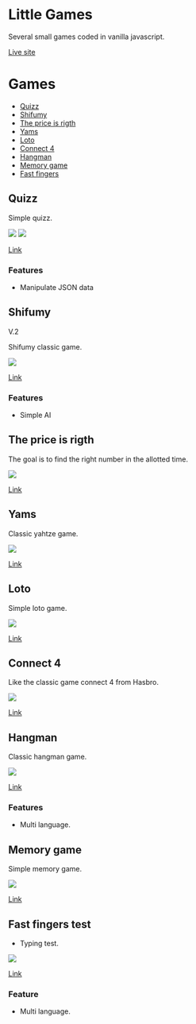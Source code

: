 # Little Games 

Several small games coded in vanilla javascript.

[Live site](https://julabina.github.io/Littles_games/)

# Games 

- [Quizz](#quizz)
- [Shifumy](#shifumy)
- [The price is rigth](#the-price-is-rigth)
- [Yams](#yams)
- [Loto](#loto)
- [Connect 4](#connect-4)
- [Hangman](#hangman)
- [Memory game](#memory-game)
- [Fast fingers](#fast-fingers-test)

## Quizz

Simple quizz.

![](./assets/screenshot/screenQ1.webp)
![](./assets/screenshot/screenQ2.webp)

[Link](https://julabina.github.io/Littles_games/games/QUIZZ/index.html)

### Features

- Manipulate JSON data 

## Shifumy

V.2

Shifumy classic game.

![](./assets/screenshot/screenShi1.webp)

[Link](https://julabina.github.io/Littles_games/games/SHIFUMI/index.html)

### Features

- Simple AI

## The price is rigth

The goal is to find the right number in the allotted time.

![](./assets/screenshot/screenPrice2.webp)

[Link](https://julabina.github.io/Littles_games/games/THE_PRICE_IS_RIGHT/index.html)

## Yams

Classic yahtze game.

![](./assets/screenshot/screenYams.webp)

[Link](https://julabina.github.io/Littles_games/games/YAMS/index.html)

## Loto

Simple loto game.

![](./assets/screenshot/screenLoto.webp)

[Link](https://julabina.github.io/Littles_games/games/LOTO/index.html)

## Connect 4

Like the classic game connect 4 from Hasbro.

![](./assets/screenshot/screenConnect.webp)

[Link](https://julabina.github.io/Littles_games/games/CONNECT4/index.html)

## Hangman

Classic hangman game.

![](./assets/screenshot/screenPendu.webp)

[Link](https://julabina.github.io/Littles_games/games/PENDU/index.html)

### Features

- Multi language.

## Memory game

Simple memory game.

![](./assets/screenshot/screenMemory.webp)

[Link](https://julabina.github.io/Littles_games/games/MEMORY/index.html)

## Fast fingers test

- Typing test.

![](./assets/screenshot/screenFast.webp)

[Link](https://julabina.github.io/Littles_games/games/FASTFINGERS/index.html)

### Feature 

- Multi language.